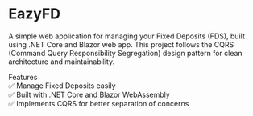 # EazyFD
A simple web application for managing your Fixed Deposits (FDS), built using .NET Core and Blazor web app. This project follows the CQRS (Command Query Responsibility Segregation) design pattern for clean architecture and maintainability.

Features <br/>
✅ Manage Fixed Deposits easily<br/>
✅ Built with .NET Core and Blazor WebAssembly<br/>
✅ Implements CQRS for better separation of concerns
